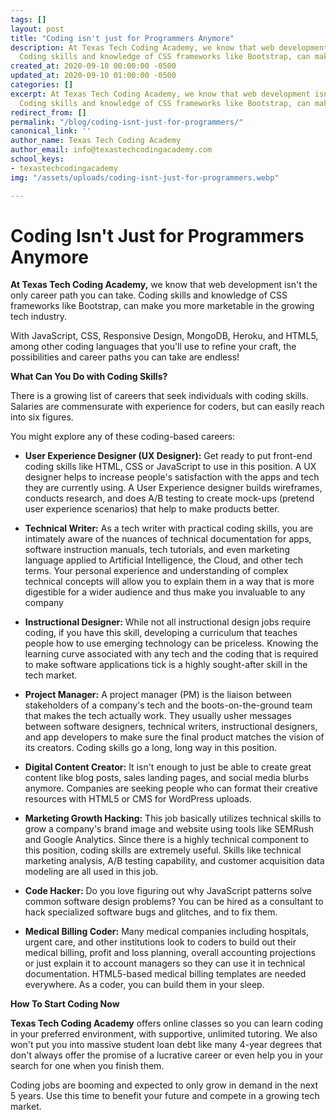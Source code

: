 ```yaml
---
tags: []
layout: post
title: "Coding isn't just for Programmers Anymore"
description: At Texas Tech Coding Academy, we know that web development isn’t the only career path you can take. 
  Coding skills and knowledge of CSS frameworks like Bootstrap, can make you more marketable in the growing tech industry.
created_at: 2020-09-10 00:00:00 -0500
updated_at: 2020-09-10 01:00:00 -0500
categories: []
excerpt: At Texas Tech Coding Academy, we know that web development isn’t the only career path you can take. 
  Coding skills and knowledge of CSS frameworks like Bootstrap, can make you more marketable in the growing tech industry.
redirect_from: []
permalink: "/blog/coding-isnt-just-for-programmers/"
canonical_link: ''
author_name: Texas Tech Coding Academy
author_email: info@texastechcodingacademy.com
school_keys:
- texastechcodingacademy
img: "/assets/uploads/coding-isnt-just-for-programmers.webp"

---
```


# Coding Isn't Just for Programmers Anymore

**At Texas Tech Coding Academy,** we know that web development isn't the only career path you can take. Coding skills and knowledge of CSS frameworks like Bootstrap, can make you more marketable in the growing tech industry.

With JavaScript, CSS, Responsive Design, MongoDB, Heroku, and HTML5, among other coding languages that you'll use to refine your craft, the possibilities and career paths you can take are endless!

**What Can You Do with Coding Skills?**

There is a growing list of careers that seek individuals with coding skills. Salaries are commensurate with experience for coders, but can easily reach into six figures.

You might explore any of these coding-based careers:

-   **User Experience Designer (UX Designer):** Get ready to put front-end coding skills like HTML, CSS or JavaScript to use in this position. A UX designer helps to increase people's satisfaction with the apps and tech they are currently using. A User Experience designer builds wireframes, conducts research, and does A/B testing to create mock-ups (pretend user experience scenarios) that help to make products better.

-   **Technical Writer:** As a tech writer with practical coding skills, you are intimately aware of the nuances of technical documentation for apps, software instruction manuals, tech tutorials, and even marketing language applied to Artificial Intelligence, the Cloud, and other tech terms. Your personal experience and understanding of complex technical concepts will allow you to explain them in a way that is more digestible for a wider audience and thus make you invaluable to any company

-   **Instructional Designer:** While not all instructional design jobs require coding, if you have this skill, developing a curriculum that teaches people how to use emerging technology can be priceless. Knowing the learning curve associated with any tech and the coding that is required to make software applications tick is a highly sought-after skill in the tech market.

-   **Project Manager:** A project manager (PM) is the liaison between stakeholders of a company's tech and the boots-on-the-ground team that makes the tech actually work. They usually usher messages between software designers, technical writers, instructional designers, and app developers to make sure the final product matches the vision of its creators. Coding skills go a long, long way in this position.

-   **Digital Content Creator:** It isn't enough to just be able to create great content like blog posts, sales landing pages, and social media blurbs anymore. Companies are seeking people who can format their creative resources with HTML5 or CMS for WordPress uploads.

-   **Marketing Growth Hacking:** This job basically utilizes technical skills to grow a company's brand image and website using tools like SEMRush and Google Analytics. Since there is a highly technical component to this position, coding skills are extremely useful. Skills like technical marketing analysis, A/B testing capability, and customer acquisition data modeling are all used in this job.

-   **Code Hacker:** Do you love figuring out why JavaScript patterns solve common software design problems? You can be hired as a consultant to hack specialized software bugs and glitches, and to fix them.

-   **Medical Billing Coder:** Many medical companies including hospitals, urgent care, and other institutions look to coders to build out their medical billing, profit and loss planning, overall accounting projections or just explain it to account managers so they can use it in technical documentation. HTML5-based medical billing templates are needed everywhere. As a coder, you can build them in your sleep.

**How To Start Coding Now**

**Texas Tech Coding Academy** offers online classes so you can learn coding in your preferred environment, with supportive, unlimited tutoring. We also won't put you into massive student loan debt like many 4-year degrees that don't always offer the promise of a lucrative career or even help you in your search for one when you finish them.

Coding jobs are booming and expected to only grow in demand in the next 5 years. Use this time to benefit your future and compete in a growing tech market.